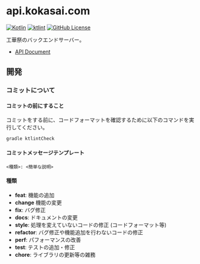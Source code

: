 # api.kokasai.com

[![Kotlin](https://img.shields.io/badge/kotlin-1.4.32-blue.svg?logo=kotlin)](http://kotlinlang.org)
[![ktlint](https://img.shields.io/badge/code%20style-%E2%9D%A4-FF4081.svg)](https://ktlint.github.io/)
[![GitHub License](https://img.shields.io/badge/license-Apache%20License%202.0-blue.svg?style=flat)](http://www.apache.org/licenses/LICENSE-2.0)

工華祭のバックエンドサーバー。

- [API Document](DOCUMENT.md)

## 開発

### コミットについて

#### コミットの前にすること
コミットをする前に、コードフォーマットを確認するために以下のコマンドを実行してください。

```
gradle ktlintCheck
```

#### コミットメッセージテンプレート

```
<種類>: <簡単な説明>
```

#### 種類

- **feat**: 機能の追加
- **change** 機能の変更
- **fix**: バグ修正
- **docs**: ドキュメントの変更
- **style**: 処理を変えていないコードの修正 (コードフォーマット等)
- **refactor**: バグ修正や機能追加を行わないコードの修正
- **perf**: パフォーマンスの改善
- **test**: テストの追加・修正
- **chore**: ライブラリの更新等の雑務
